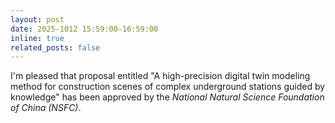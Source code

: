 ```yaml
---
layout: post
date: 2025-1012 15:59:00-16:59:00
inline: true
related_posts: false
---
```


I'm pleased that proposal entitled "A high-precision digital twin modeling method for construction scenes of complex underground stations guided by knowledge" has been approved by the *National Natural Science Foundation of China (NSFC)*.


